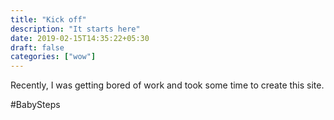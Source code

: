 ```yaml
---
title: "Kick off"
description: "It starts here"
date: 2019-02-15T14:35:22+05:30
draft: false
categories: ["wow"]
---
```


Recently, I was getting bored of work and took some time to create this site.

#BabySteps
